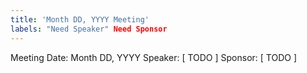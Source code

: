 ```yaml
---
title: 'Month DD, YYYY Meeting'
labels: "Need Speaker" Need Sponsor
---
```


Meeting Date: Month DD, YYYY
Speaker: [ TODO ]
Sponsor: [ TODO ]
